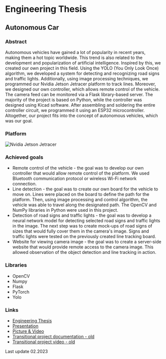 # Engineering Thesis
## Autonomous Car
### Abstract
Autonomous vehicles have gained a lot of popularity in recent years, making them a hot topic worldwide. This trend is also related to the development and popularization of artificial intelligence. Inspired by this, we created our own project in this field. Using the YOLO (You Only Look Once) algorithm, we developed a system for detecting and recognizing road signs and traffic lights. Additionally, using image processing techniques, we programmed our Nvidia Jetson Jetracer platform to track lines. Moreover, we designed our own controller, which allows remote control of the vehicle. The camera feed can be monitored via a Flask library-based server. The majority of the project is based on Python, while the controller was designed using Kicad software. After assembling and soldering the entire controller circuit, we programmed it using an ESP32 microcontroller. Altogether, our project fits into the concept of autonomous vehicles, which was our goal.
### Platform
![Nvidia Jetson Jetracer](https://github.com/pchumski/Autonomous-Car/blob/main/Lane_detection/picture/pojazd.png)
### Achieved goals
* Remote control of the vehicle - the goal was to develop our own controller that would allow remote control of the platform. We used Bluetooth communication protocol or wireless Wi-Fi network connection.
* Line detection - the goal was to create our own board for the vehicle to move on. Lines were placed on the board to define the path for the platform. Then, using image processing and control algorithm, the vehicle was able to travel along the designated path. The OpenCV and NumPy libraries in Python were used in this project.
* Detection of road signs and traffic lights - the goal was to develop a neural network model for detecting selected road signs and traffic lights in the image. The next step was to create mock-ups of road signs of sizes that would fully cover them in the camera's image. Signs and traffic lights were tested on the previously created line tracking board.
* Website for viewing camera image - the goal was to create a server-side website that would provide remote access to the camera image. This allowed observation of the object detection and line tracking in action.
### Libraries 
* OpenCV
* Numpy
* Flask
* PyTorch
* Yolo
### Links
* [Engineering Thesis](https://github.com/pchumski/Autonomous-Car/blob/main/BSc%20Thesis/BSc_Thesis.pdf)
* [Presentation](https://github.com/pchumski/Autonomous-Car/tree/main/presentation)
* [Picture & Video](https://drive.google.com/drive/u/1/folders/1PUePPLqRdV5ynQXc28LMWLCpgILiKmpQ)
* [Transitional project documentation - old](https://github.com/pchumski/Autonomous-Car/tree/main/transit%20project/documentation)
* [Transitional project video - old](https://drive.google.com/file/d/158aSpdDO3zHkLfEMy2sxm0N-qa4N-M8S/view?usp=sharing)

Last update 02.2023
